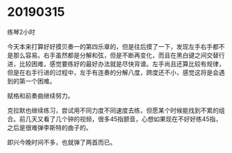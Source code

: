 # 20190315

练琴2小时

今天本来打算好好摸贝奏一的第四乐章的，但是往后摸了一下，发现左手右手都不是那么容易。右手虽然都是分解和弦，但是不断再变化，而且在黑白键之间交替行进，比较困难，感觉要练好的最好办法就是尽快背谱。左手尚且还算比较有规律，但是在右手行进的过程中，左手有连奏的分解八度，跨度还不小，感觉这将是会遇到的第一个困难。

赋格和前奏曲继续努力。

克拉默也继续练习，尝试用不同力度不同速度去练，但愿某个时候能找到不累的组合。前几天又看了几个钟的视频，很多45指颤音，心想如果现在不好好练45指，之后是很难弹李斯特的曲子的。

即兴今晚时间不多，也就弹了两首而已。
